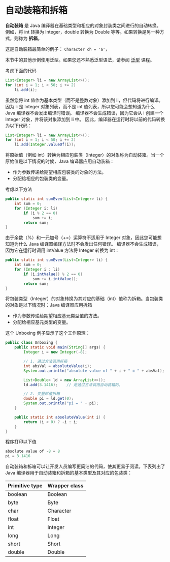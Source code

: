 # 自动装箱和拆箱

**自动装箱** 是 Java 编译器在基础类型和相应的对象封装类之间进行的自动转换。
例如，将 int 转换为 Integer，double 转换为 Double 等等。如果转换是另一种方式，则称为 **拆箱**。

这是自动装箱最简单的例子： `Character ch = 'a';`

本节中的其他示例使用泛型。如果您还不熟悉泛型语法，请参阅 [泛型](../generics/) 课程。

考虑下面的代码

```java
List<Integer> li = new ArrayList<>();
for (int i = 1; i < 50; i += 2)
    li.add(i);
```

虽然您将 int 值作为基本类型（而不是整数对象）添加到 li，但代码将进行编译。
因为 li 是 Integer 对象列表，而不是 int 值列表，所以您可能会想知道为什么 Java 编译器不会发出编译时错误。
编译器不会生成错误，因为它会从 i 创建一个 Integer 对象，并将该对象添加到 li 中。
因此，编译器在运行时将以前的代码转换为以下代码：

```java
List<Integer> li = new ArrayList<>();
for (int i = 1; i < 50; i += 2)
    li.add(Integer.valueOf(i));
```

将原始值（例如 int）转换为相应包装类（Integer）的对象称为自动装箱。当一个原始值是以下情况的时候，Java 编译器应用自动装箱：

* 作为参数传递给期望相应包装类的对象的方法。
* 分配给相应的包装类的变量。

考虑以下方法

```java
public static int sumEven(List<Integer> li) {
    int sum = 0;
    for (Integer i: li)
        if (i % 2 == 0)
            sum += i;
        return sum;
}
```

由于余数（%）和一元加号（+=）运算符不适用于 Integer 对象，因此您可能想知道为什么 Java 编译器编译方法时不会发出任何错误。
编译器不会生成错误，因为它在运行时调用 intValue 方法将 Integer 转换为 int：

```java
public static int sumEven(List<Integer> li) {
    int sum = 0;
    for (Integer i : li)
        if (i.intValue() % 2 == 0)
            sum += i.intValue();
        return sum;
}
```

将包装类型（Integer）的对象转换为其对应的基础（int）值称为拆箱。当包装类的对象是以下情况时：Java 编译器应用拆箱

* 作为参数传递给期望相应基元类型值的方法。
* 分配给相应基元类型的变量。

这个 Unboxing 例子显示了这个工作原理：

```java
public class Unboxing {
    public static void main(String[] args) {
        Integer i = new Integer(-8);

        // 1. 通过方法调用拆箱
        int absVal = absoluteValue(i);
        System.out.println("absolute value of " + i + " = " + absVal);

        List<Double> ld = new ArrayList<>();
        ld.add(3.1416);    // 是通过方法调用自动装箱的。

        // 2. 变量赋值拆箱
        double pi = ld.get(0);
        System.out.println("pi = " + pi);
    }

    public static int absoluteValue(int i) {
        return (i < 0) ? -i : i;
    }
}
```

程序打印以下值

```java
absolute value of -8 = 8
pi = 3.1416
```

自动装箱和拆箱可以让开发人员编写更简洁的代码，使其更易于阅读。下表列出了 Java 编译器用于自动装箱和拆箱的基本类型及其对应的包装类：


| Primitive type | Wrapper class |
|----------------|---------------|
| boolean        | Boolean       |
| byte           | Byte          |
| char           | Character     |
| float          | Float         |
| int            | Integer       |
| long           | Long          |
| short          | Short         |
| double         | Double        |
